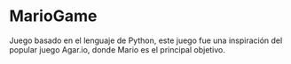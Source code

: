 # MarioGame
Juego basado en el lenguaje de Python, este juego fue una inspiración del popular juego Agar.io, donde Mario es el principal objetivo. 

